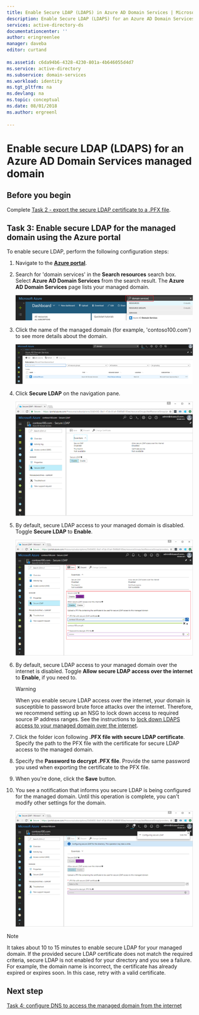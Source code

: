 ```yaml
---
title: Enable Secure LDAP (LDAPS) in Azure AD Domain Services | Microsoft Docs
description: Enable Secure LDAP (LDAPS) for an Azure AD Domain Services managed domain
services: active-directory-ds
documentationcenter: ''
author: eringreenlee
manager: daveba
editor: curtand

ms.assetid: c6da94b6-4328-4230-801a-4b646055d4d7
ms.service: active-directory
ms.subservice: domain-services
ms.workload: identity
ms.tgt_pltfrm: na
ms.devlang: na
ms.topic: conceptual
ms.date: 08/01/2018
ms.author: ergreenl

---
```

# Enable secure LDAP (LDAPS) for an Azure AD Domain Services managed domain

## Before you begin
Complete [Task 2 - export the secure LDAP certificate to a .PFX file](active-directory-ds-admin-guide-configure-secure-ldap-export-pfx.md).


## Task 3: Enable secure LDAP for the managed domain using the Azure portal
To enable secure LDAP, perform the following configuration steps:

1. Navigate to the **[Azure portal](https://portal.azure.com)**.

2. Search for 'domain services' in the **Search resources** search box. Select **Azure AD Domain Services** from the search result. The **Azure AD Domain Services** page lists your managed domain.

    ![Find managed domain being provisioned](./media/getting-started/domain-services-provisioning-state-find-resource.png)

2. Click the name of the managed domain (for example, 'contoso100.com') to see more details about the domain.

    ![Domain Services - provisioning state](./media/getting-started/domain-services-provisioning-state.png)

3. Click **Secure LDAP** on the navigation pane.

    ![Domain Services - Secure LDAP page](./media/active-directory-domain-services-admin-guide/secure-ldap-blade.png)

4. By default, secure LDAP access to your managed domain is disabled. Toggle **Secure LDAP** to **Enable**.

    ![Enable secure LDAP](./media/active-directory-domain-services-admin-guide/secure-ldap-blade-configure.png)
5. By default, secure LDAP access to your managed domain over the internet is disabled. Toggle **Allow secure LDAP access over the internet** to **Enable**, if you need to.

    > [!WARNING]
    > When you enable secure LDAP access over the internet, your domain is susceptible to password brute force attacks over the internet. Therefore, we recommend setting up an NSG to lock down access to required source IP address ranges. See the instructions to [lock down LDAPS access to your managed domain over the internet](active-directory-ds-ldaps-bind-lockdown.md#task-6-lock-down-secure-ldap-access-to-your-managed-domain-over-the-internet).
    >

6. Click the folder icon following **.PFX file with secure LDAP certificate**. Specify the path to the PFX file with the certificate for secure LDAP access to the managed domain.

7. Specify the **Password to decrypt .PFX file**. Provide the same password you used when exporting the certificate to the PFX file.

8. When you're done, click the **Save** button.

9. You see a notification that informs you secure LDAP is being configured for the managed domain. Until this operation is complete, you can't modify other settings for the domain.

    ![Configuring secure LDAP for the managed domain](./media/active-directory-domain-services-admin-guide/secure-ldap-blade-configuring.png)

> [!NOTE]
> It takes about 10 to 15 minutes to enable secure LDAP for your managed domain. If the provided secure LDAP certificate does not match the required criteria, secure LDAP is not enabled for your directory and you see a failure. For example, the domain name is incorrect, the certificate has already expired or expires soon. In this case, retry with a valid certificate.
>
>

## Next step
[Task 4: configure DNS to access the managed domain from the internet](active-directory-ds-ldaps-configure-dns.md)

